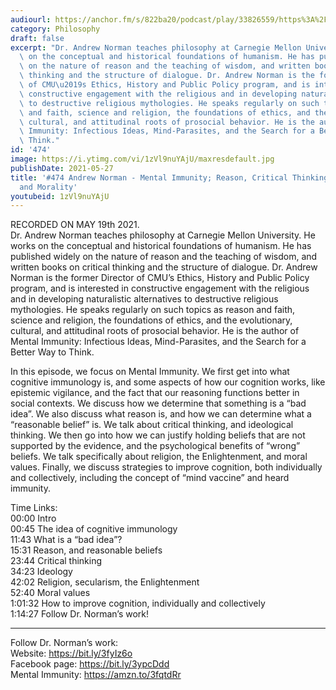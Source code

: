 ```yaml
---
audiourl: https://anchor.fm/s/822ba20/podcast/play/33826559/https%3A%2F%2Fd3ctxlq1ktw2nl.cloudfront.net%2Fstaging%2F2021-4-19%2Fc9b66b05-2196-ffc9-97c0-0784a04b0b62.m4a
category: Philosophy
draft: false
excerpt: "Dr. Andrew Norman teaches philosophy at Carnegie Mellon University. He works\
  \ on the conceptual and historical foundations of humanism. He has published widely\
  \ on the nature of reason and the teaching of wisdom, and written books on critical\
  \ thinking and the structure of dialogue. Dr. Andrew Norman is the former Director\
  \ of CMU\u2019s Ethics, History and Public Policy program, and is interested in\
  \ constructive engagement with the religious and in developing naturalistic alternatives\
  \ to destructive religious mythologies. He speaks regularly on such topics as reason\
  \ and faith, science and religion, the foundations of ethics, and the evolutionary,\
  \ cultural, and attitudinal roots of prosocial behavior. He is the author of Mental\
  \ Immunity: Infectious Ideas, Mind-Parasites, and the Search for a Better Way to\
  \ Think."
id: '474'
image: https://i.ytimg.com/vi/1zVl9nuYAjU/maxresdefault.jpg
publishDate: 2021-05-27
title: '#474 Andrew Norman - Mental Immunity; Reason, Critical Thinking, Beliefs,
  and Morality'
youtubeid: 1zVl9nuYAjU
---
```

<div class="timelinks">

RECORDED ON MAY 19th 2021.  
Dr. Andrew Norman teaches philosophy at Carnegie Mellon University. He works on the conceptual and historical foundations of humanism. He has published widely on the nature of reason and the teaching of wisdom, and written books on critical thinking and the structure of dialogue. Dr. Andrew Norman is the former Director of CMU’s Ethics, History and Public Policy program, and is interested in constructive engagement with the religious and in developing naturalistic alternatives to destructive religious mythologies. He speaks regularly on such topics as reason and faith, science and religion, the foundations of ethics, and the evolutionary, cultural, and attitudinal roots of prosocial behavior. He is the author of Mental Immunity: Infectious Ideas, Mind-Parasites, and the Search for a Better Way to Think.

In this episode, we focus on Mental Immunity. We first get into what cognitive immunology is, and some aspects of how our cognition works, like epistemic vigilance, and the fact that our reasoning functions better in social contexts. We discuss how we determine that something is a “bad idea”. We also discuss what reason is, and how we can determine what a “reasonable belief” is. We talk about critical thinking, and ideological thinking. We then go into how we can justify holding beliefs that are not supported by the evidence, and the psychological benefits of “wrong” beliefs. We talk specifically about religion, the Enlightenment, and moral values. Finally, we discuss strategies to improve cognition, both individually and collectively, including the concept of “mind vaccine” and heard immunity.

Time Links:  
<time>00:00</time> Intro  
<time>00:45</time> The idea of cognitive immunology  
<time>11:43</time> What is a “bad idea”?  
<time>15:31</time> Reason, and reasonable beliefs  
<time>23:44</time> Critical thinking  
<time>34:23</time> Ideology  
<time>42:02</time> Religion, secularism, the Enlightenment  
<time>52:40</time> Moral values  
<time>1:01:32</time> How to improve cognition, individually and collectively  
<time>1:14:27</time> Follow Dr. Norman’s work!

---

Follow Dr. Norman’s work:  
Website: https://bit.ly/3fyIz6o  
Facebook page: https://bit.ly/3ypcDdd  
Mental Immunity: https://amzn.to/3fqtdRr
</div>

